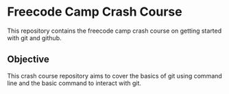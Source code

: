 # Freecode Camp Crash Course
This repository contains the freecode camp crash course on getting started with git and github.

## Objective
This crash course repository aims to cover the basics of git using command line and the basic command to interact with git.
